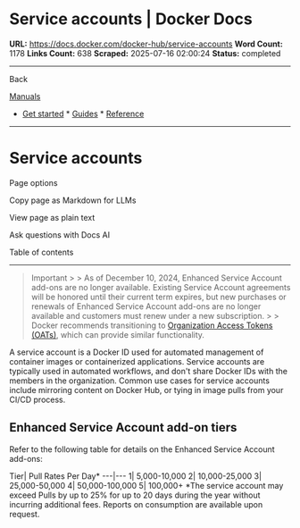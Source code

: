 # Service accounts | Docker Docs

**URL:** https://docs.docker.com/docker-hub/service-accounts
**Word Count:** 1178
**Links Count:** 638
**Scraped:** 2025-07-16 02:00:24
**Status:** completed

---

Back

[Manuals](https://docs.docker.com/manuals/)

  * [Get started](https://docs.docker.com/get-started/)   * [Guides](https://docs.docker.com/guides/)   * [Reference](https://docs.docker.com/reference/)

* * *

# Service accounts

Page options

Copy page as Markdown for LLMs

View page as plain text

Ask questions with Docs AI

Table of contents

* * *

> Important >  > As of December 10, 2024, Enhanced Service Account add-ons are no longer available. Existing Service Account agreements will be honored until their current term expires, but new purchases or renewals of Enhanced Service Account add-ons are no longer available and customers must renew under a new subscription. >  > Docker recommends transitioning to [Organization Access Tokens \(OATs\)](https://docs.docker.com/enterprise/security/access-tokens/), which can provide similar functionality.

A service account is a Docker ID used for automated management of container images or containerized applications. Service accounts are typically used in automated workflows, and don't share Docker IDs with the members in the organization. Common use cases for service accounts include mirroring content on Docker Hub, or tying in image pulls from your CI/CD process.

## Enhanced Service Account add-on tiers

Refer to the following table for details on the Enhanced Service Account add-ons:

Tier| Pull Rates Per Day\*   ---|---   1| 5,000-10,000   2| 10,000-25,000   3| 25,000-50,000   4| 50,000-100,000   5| 100,000+      \*The service account may exceed Pulls by up to 25% for up to 20 days during the year without incurring additional fees. Reports on consumption are available upon request.